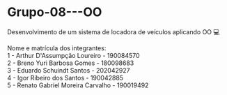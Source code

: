 # Grupo-08---OO

Desenvolvimento de um sistema de locadora de veículos aplicando OO 💻

Nome e matrícula dos integrantes:
</br>
1 - Arthur D'Assumpção Loureiro - 190084570
</br>
2 - Breno Yuri Barbosa Gomes - 180098683
</br>
3 - Eduardo Schuindt Santos - 202042927
</br>
4 - Igor Ribeiro dos Santos - 190042885
</br>
5 - Renato Gabriel Moreira Carvalho - 190019492
